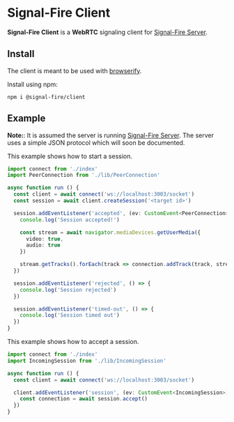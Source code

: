 # Signal-Fire Client

**Signal-Fire Client** is a **WebRTC** signaling client for
[Signal-Fire Server](https://github.com/Signal-Fire/server).

## Install

The client is meant to be used with [browserify](http://browserify.org).

Install using npm:

```
npm i @signal-fire/client
```

## Example

**Note:**: It is assumed the server is running
[Signal-Fire Server](https://github.com/Signal-Fire/server).
The server uses a simple JSON protocol which will
soon be documented.

This example shows how to start a session.

```ts
import connect from './index'
import PeerConnection from './lib/PeerConnection'

async function run () {
  const client = await connect('ws://localhost:3003/socket')
  const session = await client.createSession('<target id>')

  session.addEventListener('accepted', (ev: CustomEvent<PeerConnection>) => {
    console.log('Session accepted!')

    const stream = await navigator.mediaDevices.getUserMedia({
      video: true,
      audio: true
    })

    stream.getTracks().forEach(track => connection.addTrack(track, stream))
  })

  session.addEventListener('rejected', () => {
    console.log('Session rejected')
  })

  session.addEventListener('timed-out', () => {
    console.log('Session timed out')
  })
}
```

This example shows how to accept a session.

```ts
import connect from './index'
import IncomingSession from './lib/IncomingSession'

async function run () {
  const client = await connect('ws://localhost:3003/socket')

  client.addEventListener('session', (ev: CustomEvent<IncomingSession>) => {
    const connection = await session.accept()
  })
}
```
